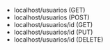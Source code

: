 - localhost/usuarios (GET)
- localhost/usuarios (POST)
- localhost/usuarios/id (GET)
- localhost/usuarios/id (PUT)
- localhost/usuarios/id (DELETE)